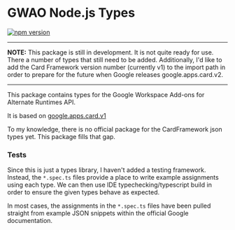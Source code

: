 # GWAO Node.js Types

[![npm version](https://badge.fury.io/js/@curiovision%2Fgwao-alt-runtimes.svg)](https://badge.fury.io/js/@curiovision%2Fgwao-alt-runtimes)

---

**NOTE:** This package is still in development. It is not quite ready for use. There a number of types that still need to be added. Additionally, I'd like to add the Card Framework version number (currently v1) to the import path in order to prepare for the future when Google releases google.apps.card.v2.

---

This package contains types for the Google Workspace Add-ons for Alternate Runtimes API.

It is based on [google.apps.card.v1](https://developers.google.com/workspace/add-ons/reference/rpc/google.apps.card.v1#index)

To my knowledge, there is no official package for the CardFramework json types yet. This package fills that gap.

### Tests

Since this is just a types library, I haven't added a testing framework. Instead, the `*.spec.ts` files provide a place to write example assignments using each type. We can then use IDE typechecking/typescript build in order to ensure the given types behave as expected.

In most cases, the assignments in the `*.spec.ts` files have been pulled straight from example JSON snippets within the official Google documentation.

